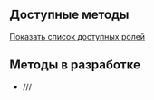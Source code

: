## Доступные методы

[Показать список доступных ролей](https://github.com/DeadBlackBirdTrills/deadblackbirdtrills.github.io/wiki)

## Методы в разработке

* ///
